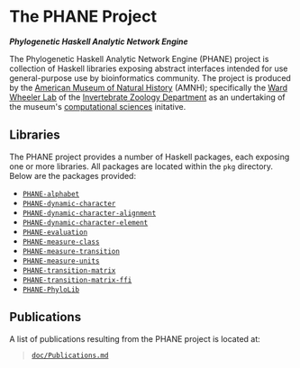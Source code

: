 # The PHANE Project

***Phylogenetic Haskell Analytic Network Engine***

The Phylogenetic Haskell Analytic Network Engine (PHANE) project is collection of Haskell libraries exposing abstract interfaces intended for use general-purpose use by bioinformatics community.
The project is produced by the [American Museum of Natural History][AMNH-Website] (AMNH); specifically the [Ward Wheeler Lab][AMNH-Wheeler] of the [Invertebrate Zoology Department][AMNH-InvtZoo] as an undertaking of the museum's [computational sciences][AMNH-CompSci] initative.


## Libraries

The PHANE project provides a number of Haskell packages, each exposing one or more libraries.
All packages are located within the `pkg` directory.
Below are the packages provided:

  - [`PHANE-alphabet`][GitHub-PHANE-Lib-00]
  - [`PHANE-dynamic-character`][GitHub-PHANE-Lib-01]
  - [`PHANE-dynamic-character-alignment`][GitHub-PHANE-Lib-02]
  - [`PHANE-dynamic-character-element`][GitHub-PHANE-Lib-03]
  - [`PHANE-evaluation`][GitHub-PHANE-Lib-04]
  - [`PHANE-measure-class`][GitHub-PHANE-Lib-05]
  - [`PHANE-measure-transition`][GitHub-PHANE-Lib-06]
  - [`PHANE-measure-units`][GitHub-PHANE-Lib-07]
  - [`PHANE-transition-matrix`][GitHub-PHANE-Lib-08]
  - [`PHANE-transition-matrix-ffi`][GitHub-PHANE-Lib-09]
  - [`PHANE-PhyloLib`][GitHub-PHANE-Lib-10]


## Publications

A list of publications resulting from the PHANE project is located at:

> [`doc/Publications.md`][GitHub-PHANE-Papers]


[AMNH-CompSci]: https://www.amnh.org/research/computational-sciences
[AMNH-InvtZoo]: https://www.amnh.org/research/invertebrate-zoology
[AMNH-Website]: https://www.amnh.org
[AMNH-Wheeler]: https://www.amnh.org/research/staff-directory/ward-wheeler

[GitHub-PHANE-Lib-00]: https://github.com/amnh/PHANE/tree/main/pkg/PHANE-alphabet#readme
[GitHub-PHANE-Lib-01]: https://github.com/amnh/PHANE/tree/main/pkg/PHANE-dynamic-character#readme
[GitHub-PHANE-Lib-02]: https://github.com/amnh/PHANE/tree/main/pkg/PHANE-dynamic-character-alignment#readme
[GitHub-PHANE-Lib-03]: https://github.com/amnh/PHANE/tree/main/pkg/PHANE-dynamic-character-element#readme
[GitHub-PHANE-Lib-04]: https://github.com/amnh/PHANE/tree/main/pkg/PHANE-evaluation#readme
[GitHub-PHANE-Lib-05]: https://github.com/amnh/PHANE/tree/main/pkg/PHANE-measure-class#readme
[GitHub-PHANE-Lib-06]: https://github.com/amnh/PHANE/tree/main/pkg/PHANE-measure-transition#readme
[GitHub-PHANE-Lib-07]: https://github.com/amnh/PHANE/tree/main/pkg/PHANE-measure-units#readme
[GitHub-PHANE-Lib-08]: https://github.com/amnh/PHANE/tree/main/pkg/PHANE-transition-matrix#readme
[GitHub-PHANE-Lib-09]: https://github.com/amnh/PHANE/tree/main/pkg/PHANE-transition-matrix-ffi#readme
[GitHub-PHANE-Lib-10]: https://github.com/amnh/PHANE/tree/main/pkg/PHANE-PhyloLib#phane-phylolib
[GitHub-PHANE-Papers]: https://github.com/AMNH/PHANE/blob/master/doc/Publications.md
